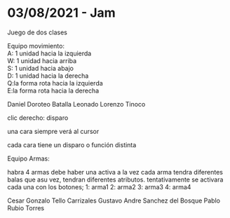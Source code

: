# 03/08/2021 - Jam
 Juego de dos clases

Equipo movimiento:                                  
A: 1 unidad hacia la izquierda               
W: 1 unidad hacia arriba                     
S: 1 unidad hacia abajo                      
D: 1 unidad hacia la derecha                 
Q:la forma rota hacia la izquierda           
E:la forma rota hacia  la derecha

Daniel Doroteo Batalla
Leonado Lorenzo Tinoco


clic derecho: disparo                        
                                             
una cara siempre verá al cursor              
                                             
cada cara tiene un disparo o función distinta


Equipo Armas:

habra 4 armas
debe haber una activa a la vez
cada arma tendra diferentes balas
que asu vez, tendran diferentes atributos.
tentativamente se activara cada una con los botones;
1: arma1
2: arma2
3: arma3
4: arma4

Cesar Gonzalo Tello Carrizales
Gustavo Andre Sanchez del Bosque
Pablo Rubio Torres
